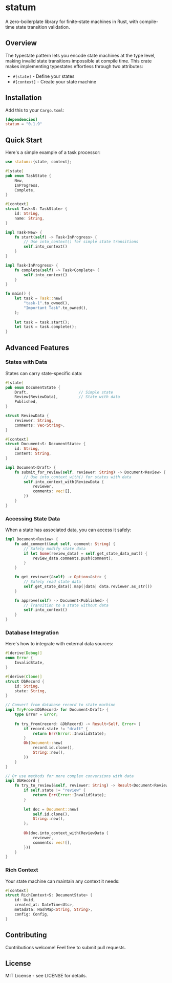 # statum

A zero-boilerplate library for finite-state machines in Rust, with compile-time state transition validation.

## Overview

The typestate pattern lets you encode state machines at the type level, making invalid state transitions impossible at compile time. This crate makes implementing typestates effortless through two attributes:

- `#[state]` - Define your states
- `#[context]` - Create your state machine

## Installation

Add this to your `Cargo.toml`:
```toml
[dependencies]
statum = "0.1.9"
```

## Quick Start

Here's a simple example of a task processor:

```rust
use statum::{state, context};

#[state]
pub enum TaskState {
    New,
    InProgress,
    Complete,
}

#[context]
struct Task<S: TaskState> {
    id: String,
    name: String,
}

impl Task<New> {
    fn start(self) -> Task<InProgress> {
        // Use into_context() for simple state transitions
        self.into_context()
    }
}

impl Task<InProgress> {
    fn complete(self) -> Task<Complete> {
        self.into_context()
    }
}

fn main() {
    let task = Task::new(
        "task-1".to_owned(),
        "Important Task".to_owned(),
    );
    
    let task = task.start();
    let task = task.complete();
}
```

## Advanced Features

### States with Data

States can carry state-specific data:

```rust
#[state]
pub enum DocumentState {
    Draft,                      // Simple state
    Review(ReviewData),         // State with data
    Published,
}

struct ReviewData {
    reviewer: String,
    comments: Vec<String>,
}

#[context]
struct Document<S: DocumentState> {
    id: String,
    content: String,
}

impl Document<Draft> {
    fn submit_for_review(self, reviewer: String) -> Document<Review> {
        // Use into_context_with() for states with data
        self.into_context_with(ReviewData {
            reviewer,
            comments: vec![],
        })
    }
}
```

### Accessing State Data

When a state has associated data, you can access it safely:

```rust
impl Document<Review> {
    fn add_comment(&mut self, comment: String) {
        // Safely modify state data
        if let Some(review_data) = self.get_state_data_mut() {
            review_data.comments.push(comment);
        }
    }

    fn get_reviewer(&self) -> Option<&str> {
        // Safely read state data
        self.get_state_data().map(|data| data.reviewer.as_str())
    }

    fn approve(self) -> Document<Published> {
        // Transition to a state without data
        self.into_context()
    }
}
```

### Database Integration

Here's how to integrate with external data sources:

```rust
#[derive(Debug)]
enum Error {
    InvalidState,
}

#[derive(Clone)]
struct DbRecord {
    id: String,
    state: String,
}

// Convert from database record to state machine
impl TryFrom<&DbRecord> for Document<Draft> {
    type Error = Error;
    
    fn try_from(record: &DbRecord) -> Result<Self, Error> {
        if record.state != "draft" {
            return Err(Error::InvalidState);
        }
        Ok(Document::new(
            record.id.clone(),
            String::new(),
        ))
    }
}

// Or use methods for more complex conversions with data
impl DbRecord {
    fn try_to_review(&self, reviewer: String) -> Result<Document<Review>, Error> {
        if self.state != "review" {
            return Err(Error::InvalidState);
        }
        
        let doc = Document::new(
            self.id.clone(),
            String::new(),
        );
        
        Ok(doc.into_context_with(ReviewData {
            reviewer,
            comments: vec![],
        }))
    }
}
```

### Rich Context

Your state machine can maintain any context it needs:

```rust
#[context]
struct RichContext<S: DocumentState> {
    id: Uuid,
    created_at: DateTime<Utc>,
    metadata: HashMap<String, String>,
    config: Config,
}
```

## Contributing

Contributions welcome! Feel free to submit pull requests.

## License

MIT License - see LICENSE for details.

